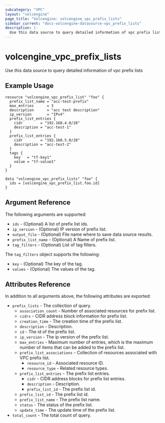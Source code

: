 ```yaml
---
subcategory: "VPC"
layout: "volcengine"
page_title: "Volcengine: volcengine_vpc_prefix_lists"
sidebar_current: "docs-volcengine-datasource-vpc_prefix_lists"
description: |-
  Use this data source to query detailed information of vpc prefix lists
---
```

# volcengine_vpc_prefix_lists
Use this data source to query detailed information of vpc prefix lists
## Example Usage
```hcl
resource "volcengine_vpc_prefix_list" "foo" {
  prefix_list_name = "acc-test-prefix"
  max_entries      = 3
  description      = "acc test description"
  ip_version       = "IPv4"
  prefix_list_entries {
    cidr        = "192.168.4.0/28"
    description = "acc-test-1"
  }
  prefix_list_entries {
    cidr        = "192.168.5.0/28"
    description = "acc-test-2"
  }
  tags {
    key   = "tf-key1"
    value = "tf-value1"
  }
}

data "volcengine_vpc_prefix_lists" "foo" {
  ids = [volcengine_vpc_prefix_list.foo.id]
}
```
## Argument Reference
The following arguments are supported:
* `ids` - (Optional) A list of prefix list ids.
* `ip_version` - (Optional) IP version of prefix list.
* `output_file` - (Optional) File name where to save data source results.
* `prefix_list_name` - (Optional) A Name of prefix list.
* `tag_filters` - (Optional) List of tag filters.

The `tag_filters` object supports the following:

* `key` - (Optional) The key of the tag.
* `values` - (Optional) The values of the tag.

## Attributes Reference
In addition to all arguments above, the following attributes are exported:
* `prefix_lists` - The collection of query.
    * `association_count` - Number of associated resources for prefix list.
    * `cidrs` - CIDR address block information for prefix list.
    * `creation_time` - The creation time of the prefix list.
    * `description` - Description.
    * `id` - The id of the prefix list.
    * `ip_version` - The ip version of the prefix list.
    * `max_entries` - Maximum number of entries, which is the maximum number of items that can be added to the prefix list.
    * `prefix_list_associations` - Collection of resources associated with VPC prefix list.
        * `resource_id` - Associated resource ID.
        * `resource_type` - Related resource types.
    * `prefix_list_entries` - The prefix list entries.
        * `cidr` - CIDR address blocks for prefix list entries.
        * `description` - Description.
        * `prefix_list_id` - The prefix list id.
    * `prefix_list_id` - The prefix list id.
    * `prefix_list_name` - The prefix list name.
    * `status` - The status of the prefix list.
    * `update_time` - The update time of the prefix list.
* `total_count` - The total count of query.


